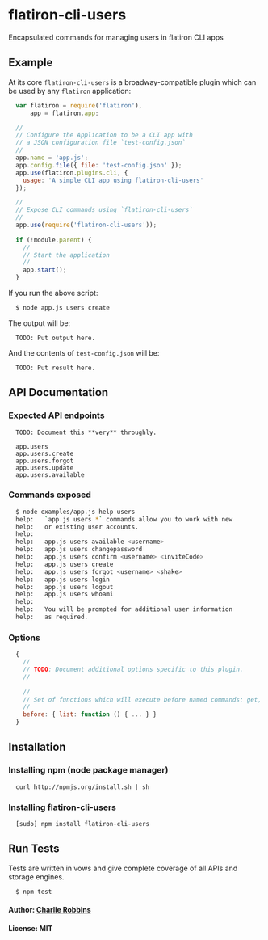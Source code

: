 # flatiron-cli-users

Encapsulated commands for managing users in flatiron CLI apps

## Example
At its core `flatiron-cli-users` is a broadway-compatible plugin which can be used by any `flatiron` application:

``` js
  var flatiron = require('flatiron'),
      app = flatiron.app;

  //
  // Configure the Application to be a CLI app with
  // a JSON configuration file `test-config.json`
  //
  app.name = 'app.js';
  app.config.file({ file: 'test-config.json' });
  app.use(flatiron.plugins.cli, {
    usage: 'A simple CLI app using flatiron-cli-users'
  });

  //
  // Expose CLI commands using `flatiron-cli-users`
  //
  app.use(require('flatiron-cli-users'));
  
  if (!module.parent) {
    //
    // Start the application
    //
    app.start();
  }
```

If you run the above script:

``` bash
  $ node app.js users create
```

The output will be:

```
  TODO: Put output here.
```

And the contents of `test-config.json` will be: 

```
  TODO: Put result here.
```

## API Documentation

### Expected API endpoints

``` 
  TODO: Document this **very** throughly.
  
  app.users
  app.users.create
  app.users.forgot
  app.users.update
  app.users.available
```

### Commands exposed

``` bash
  $ node examples/app.js help users
  help:   `app.js users *` commands allow you to work with new
  help:   or existing user accounts.
  help:   
  help:   app.js users available <username>
  help:   app.js users changepassword
  help:   app.js users confirm <username> <inviteCode>
  help:   app.js users create
  help:   app.js users forgot <username> <shake>
  help:   app.js users login
  help:   app.js users logout
  help:   app.js users whoami
  help:   
  help:   You will be prompted for additional user information
  help:   as required.
```

### Options

``` js
  {
    //
    // TODO: Document additional options specific to this plugin.
    //
    
    //
    // Set of functions which will execute before named commands: get, set, list, delete
    //
    before: { list: function () { ... } }
  }
```

## Installation

### Installing npm (node package manager)
```
  curl http://npmjs.org/install.sh | sh
```

### Installing flatiron-cli-users
```
  [sudo] npm install flatiron-cli-users
```

## Run Tests
Tests are written in vows and give complete coverage of all APIs and storage engines.

``` bash
  $ npm test
```

#### Author: [Charlie Robbins](http://nodejitsu.com)
#### License: MIT